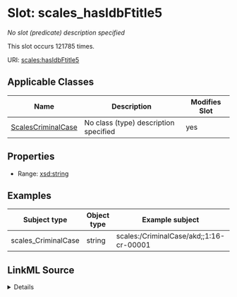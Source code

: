 

# Slot: scales_hasIdbFtitle5


_No slot (predicate) description specified_






This slot occurs 121785 times.


URI: [scales:hasIdbFtitle5](http://schemas.scales-okn.org/rdf/scales#hasIdbFtitle5)



<!-- no inheritance hierarchy -->





## Applicable Classes

| Name | Description | Modifies Slot |
| --- | --- | --- |
| [ScalesCriminalCase](../classes/ScalesCriminalCase.md) | No class (type) description specified |  yes  |







## Properties

* Range: [xsd:string](http://www.w3.org/2001/XMLSchema#string)






## Examples

| Subject type | Object type | Example subject | Example object | Occurrences |
| --- | --- | --- | --- | --- |
| scales_CriminalCase | string | scales:/CriminalCase/akd;;1:16-cr-00001 | -8 | 121785 |




## LinkML Source

<details>

```yaml
name: scales_hasIdbFtitle5
annotations:
  count:
    tag: count
    value: 121785
description: No slot (predicate) description specified
examples:
- object:
    example_object: '-8'
    example_object_type: string
    example_predicate: scales:hasIdbFtitle5
    example_subject: scales:/CriminalCase/akd;;1:16-cr-00001
    example_subject_type: scales_CriminalCase
from_schema: scales-kg
rank: 1000
slot_uri: scales:hasIdbFtitle5
alias: scales_hasIdbFtitle5
domain_of:
- scales_CriminalCase
range: string

```
</details>